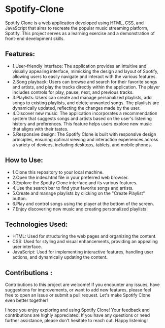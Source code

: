 # Spotify-Clone

Spotify Clone is a web application developed using HTML, CSS, and JavaScript that aims to recreate the popular music streaming platform, Spotify. This project serves as a learning exercise and a demonstration of front-end development skills.

## Features:

-   1.User-friendly interface: The application provides an intuitive and visually appealing interface, mimicking the design and layout of Spotify, allowing users to easily navigate and interact with the various features.
-   2.Song playback: Users can browse and search for their favorite songs and artists, and play the tracks directly within the application. The player includes controls for play, pause, next, and previous tracks.
-   3.Playlists: Users can create and manage personalized playlists, add songs to existing playlists, and delete unwanted songs. The playlists are dynamically updated, reflecting the changes made by the user.
-   4.Discover new music: The application incorporates a recommendation system that suggests songs and artists based on the user's listening history and preferences. This feature helps users explore new music that aligns with their tastes.
-   5.Responsive design: The Spotify Clone is built with responsive design principles, ensuring optimal viewing and interaction experiences across a variety of devices, including desktops, tablets, and mobile phones.

## How to Use:

-   1.Clone this repository to your local machine.
-   2.Open the index.html file in your preferred web browser.
-   3.Explore the Spotify Clone interface and its various features.
-   4.Use the search bar to find your favorite songs and artists.
-   5.Create and manage playlists by clicking on the "Create Playlist" button.
-   6.Play and control songs using the player at the bottom of the screen.
-   7.Enjoy discovering new music and creating personalized playlists!

## Technologies Used:

-   HTML: Used for structuring the web pages and organizing the content.
-   CSS: Used for styling and visual enhancements, providing an appealing user interface.
-   JavaScript: Used for implementing interactive features, handling user actions, and dynamically updating the content.

## Contributions :

Contributions to this project are welcome! If you encounter any issues, have suggestions for improvements, or want to add new features, please feel free to open an issue or submit a pull request. Let's make Spotify Clone even better together!

I hope you enjoy exploring and using Spotify Clone! Your feedback and contributions are highly appreciated. If you have any questions or need further assistance, please don't hesitate to reach out. Happy listening!
